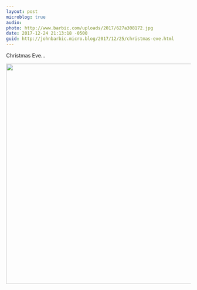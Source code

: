 ```yaml
---
layout: post
microblog: true
audio: 
photo: http://www.barbic.com/uploads/2017/627a308172.jpg
date: 2017-12-24 21:13:18 -0500
guid: http://johnbarbic.micro.blog/2017/12/25/christmas-eve.html
---
```

Christmas Eve...


<img src="http://www.barbic.com/uploads/2017/627a308172.jpg" width="600" height="600" />
